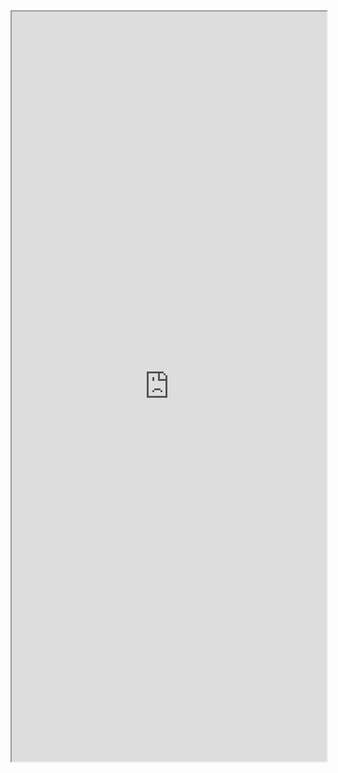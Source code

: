 <div class="card" style="max-width: 640px;">
<iframe width="100%" height="1200f rameborder="0"
  src="https://observablehq.com/embed/f777e930c0aec7f8@217?cell=*&api_key=6b801b6aab523ffb4f54b3b3bad486e78b282146"></iframe>
</div>
